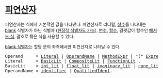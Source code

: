 # [피연산자](#operands)

피연산자는 식에서 기본적인 값을 나타낸다. 피연산자로 리터럴, [상수](/Declarations%20and%20scope/constant_declarations.html)를 나타내는 [blank](/Declarations%20and%20scope/blank_identifier.html) 식별자가 아닌 식별자 ([한정적 식별자도 가능](/Expressions/qualified_identifiers.html)), [변수](/Declarations%20and%20scope/variable_declarations.html), [함수](/Declarations%20and%20scope/function_declarations.html), 결괏값이 함수인 [메서드 식](/Expressions/method_expressions.html), 괄호로 묶은 식을 사용할 수 있다. 

[blank 식별자](/Declarations%20and%20scope/blank_identifier.html)는 할당 문의 좌측에서만 피연산자로 나타날 수 있다.

<pre>
<a id="Operand">Operand</a>     = <a href="#Literal">Literal</a> | <a href="#OperandName">OperandName</a> | <a href="/Expressions/method_expressions.html#MethodExpr">MethodExpr</a> | "(" <a href="/Expressions/operators.html#Expression">Expression</a> ")" .
<a id="Literal">Literal</a>     = <a href="#BasicLit">BasicLit</a> | <a href="/Expressions/composite_literals.html#CompositeLit">CompositeLit</a> | <a href="/Expressions/function_literals.html#FunctionLit">FunctionLit</a> .
<a id="BasicLit">BasicLit</a>    = <a href="/Lexical%20elements/integer_literals.html#int_lit">int_lit</a> | <a href="/Lexical%20elements/floating-point_literals.html#float_lit">float_lit</a> | <a href="/Lexical%20elements/imaginary_literals.html#imaginary_lit">imaginary_lit</a> | <a href="/Lexical%20elements/rune_literals.html#rune_lit">rune_lit</a> | <a href="/Lexical%20elements/string_literals.html#string_lit">string_lit</a> .
<a id="OperandName">OperandName</a> = <a href="/Lexical%20elements/identifiers.html#identifier">identifier</a> | <a href="/Expressions/qualified_identifiers.html#QualifiedIdent">QualifiedIdent</a>.
</pre>
